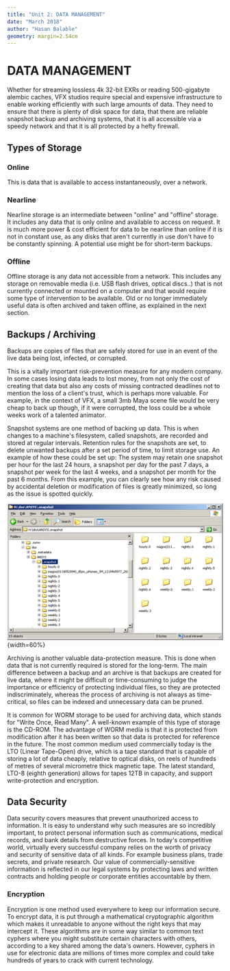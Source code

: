 ```yaml
---
title: "Unit 2: DATA MANAGEMENT"
date: "March 2018"
author: "Hasan Balable"
geometry: margin=2.54cm
---
```


# DATA MANAGEMENT

<!-- The importance of and techniques for managing large-scale online and near-line data storage.
Digital images and manipulation techniques. -->

Whether for streaming lossless 4k 32-bit EXRs or reading 500-gigabyte alembic caches, VFX studios require special and expensive infrastructure to enable working efficiently with such large amounts of data. They need to ensure that there is plenty of disk space for data, that there are reliable snapshot backup and archiving systems, that it is all accessible via a speedy network and that it is all protected by a hefty firewall.

Types of Storage
-------------

### Online

This is data that is available to access instantaneously, over a network.

### Nearline

Nearline storage is an intermediate between "online" and "offline" storage. It includes any data that is only online and available to access on request. It is much more power & cost efficient for data to be nearline than online if it is not in constant use, as any disks that aren't currently in use don't have to be constantly spinning. A potential use might be for short-term backups.

### Offline

Offline storage is any data not accessible from a network. This includes any storage on removable media (i.e. USB flash drives, optical discs..) that is not currently connected or mounted on a computer and that would require some type of intervention to be available. Old or no longer immediately useful data is often archived and taken offline, as explained in the next section.

Backups / Archiving
--------------

Backups are copies of files that are safely stored for use in an event of the live data being lost, infected, or corrupted.

This is a vitally important risk-prevention measure for any modern company. In some cases losing data leads to lost money, from not only the cost of creating that data but also any costs of missing contracted deadlines not to mention the loss of a client's trust, which is perhaps more valuable. For example, in the context of VFX, a small 3mb Maya scene file would be very cheap to back up though, if it were corrupted, the loss could be a whole weeks work of a talented animator.

Snapshot systems are one method of backing up data. This is when changes to a machine's filesystem, called snapshots, are recorded and stored at regular intervals. Retention rules for the snapshots are set, to delete unwanted backups after a set period of time, to limit storage use. An example of how these could be set up: The system may retain one snapshot per hour for the last 24 hours, a snapshot per day for the past 7 days, a snapshot per week for the last 4 weeks, and a snapshot per month for the past 6 months. From this example, you can clearly see how any risk caused by accidental deletion or modification of files is greatly minimized, so long as the issue is spotted quickly.

![Example snapshot directories](./images/snapshot_dirs.png){width=60%}

Archiving is another valuable data-protection measure. This is done when data that is not currently required is stored for the long-term. The main difference between a backup and an archive is that backups are created for live data, where it might be difficult or time-consuming to judge the importance or efficiency of protecting individual files, so they are protected indiscriminately, whereas the process of archiving is not always as time-critical, so files can be indexed and unnecessary data can be pruned.

It is common for WORM storage to be used for archiving data, which stands for "Write Once, Read Many". A well-known example of this type of storage is the CD-ROM. The advantage of WORM media is that it is protected from modification after it has been written so that data is protected for reference in the future. The most common medium used commercially today is the LTO (Linear Tape-Open) drive, which is a tape standard that is capable of storing a lot of data cheaply, relative to optical disks, on reels of hundreds of metres of several micrometre thick magnetic tape. The latest standard, LTO-8 (eighth generation) allows for tapes 12TB in capacity, and support write-protection and encryption.

Data Security
--------------

Data security covers measures that prevent unauthorized access to information. It is easy to understand why such measures are so incredibly important, to protect personal information such as communications, medical records, and bank details from destructive forces. In today's competitive world, virtually every successful company relies on the worth of privacy and security of sensitive data of all kinds. For example business plans, trade secrets, and private research. Our value of commercially-sensitive information is reflected in our legal systems by protecting laws and written contracts and holding people or corporate entities accountable by them.

### Encryption

Encryption is one method used everywhere to keep our information secure. To encrypt data, it is put through a mathematical cryptographic algorithm which makes it unreadable to anyone without the right keys that may intercept it. These algorithms are in some way similar to common text cyphers where you might substitute certain characters with others, according to a key shared among the data's owners. However, cyphers in use for electronic data are millions of times more complex and could take hundreds of years to crack with current technology.
